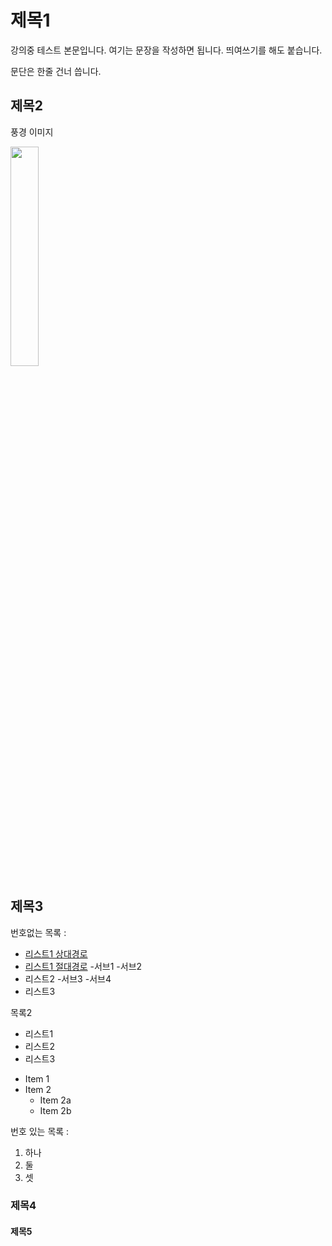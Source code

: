 # 제목1

강의중 테스트 본문입니다. 여기는 문장을 작성하면 됩니다.
띄여쓰기를 해도 붙습니다.

문단은 한줄 건너 씁니다.

## 제목2

풍경 이미지

<img
src="https://search.pstatic.net/common/?src=http%3A%2F%2Fblogfiles.naver.net%2FMjAyMTAyMjhfOTEg%2FMDAxNjE0NTEyNDI0Nzg0.MhI8QKQnCkKD7nSHSGhw15uD8tSt1fWRbhkaDs07hL0g.b-oWXzjR0hcBzYC3NLHniDaYDaCccaAX_Ox-62rr6Acg.JPEG.ringtomato17%2FKakaoTalk_20210228_201639632.jpg&type=sc960_832
type=w647"
width="30%">



## 제목3

 번호없는 목록 :
  - [리스트1 상대경로](Secondfile.md)
  - [리스트1 절대경로](./Secondfile.md)
      -서브1
      -서브2
  - 리스트2
    -서브3
    -서브4
  - 리스트3

목록2
 + 리스트1
 + 리스트2
 + 리스트3

* Item 1
* Item 2
  * Item 2a
  * Item 2b
 
번호 있는 목록 : 
  1. 하나
  2. 둘
  3. 셋

### 제목4

#### 제목5
